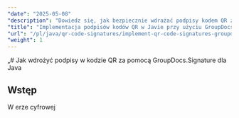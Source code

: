 ```yaml
---
"date": "2025-05-08"
"description": "Dowiedz się, jak bezpiecznie wdrażać podpisy kodem QR za pomocą GroupDocs.Signature dla Java. Ten przewodnik obejmuje konfigurację, dostosowywanie i praktyczne zastosowania."
"title": "Implementacja podpisów kodów QR w Javie przy użyciu GroupDocs.Signature"
"url": "/pl/java/qr-code-signatures/implement-qr-code-signatures-groupdocs-signature-java/"
"weight": 1
---
```


„# Jak wdrożyć podpisy w kodzie QR za pomocą GroupDocs.Signature dla Java

## Wstęp

W erze cyfrowej
